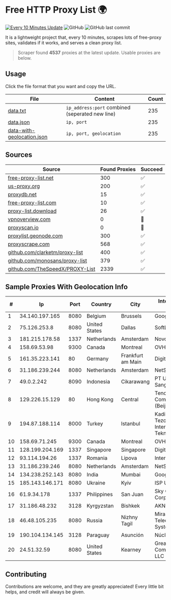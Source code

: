
# Free HTTP Proxy List 🌍

[![Every 10 Minutes Update](https://github.com/mertguvencli/http-proxy-list/actions/workflows/main.yml/badge.svg?branch=main)](https://github.com/mertguvencli/http-proxy-list/actions/workflows/main.yml)
![GitHub](https://img.shields.io/github/license/mertguvencli/http-proxy-list)
![GitHub last commit](https://img.shields.io/github/last-commit/mertguvencli/http-proxy-list)

It is a lightweight project that, every 10 minutes, scrapes lots of free-proxy sites, validates if it works, and serves a clean proxy list.


> Scraper found **4537** proxies at the latest update. Usable proxies are below.

## Usage

Click the file format that you want and copy the URL.


|File|Content|Count|
|----|-------|-----|
|[data.txt](https://raw.githubusercontent.com/mertguvencli/http-proxy-list/main/proxy-list/data.txt)|`ip_address:port` combined (seperated new line)|235|
|[data.json](https://raw.githubusercontent.com/mertguvencli/http-proxy-list/main/proxy-list/data.json)|`ip, port`|235|
|[data-with-geolocation.json](https://raw.githubusercontent.com/mertguvencli/http-proxy-list/main/proxy-list/data-with-geolocation.json)|`ip, port, geolocation`|235|

## Sources

|Source|Found Proxies|Succeed|
|------|-------------|-------|
|[free-proxy-list.net](https://free-proxy-list.net)|300|✅|
|[us-proxy.org](https://www.us-proxy.org)|200|✅|
|[proxydb.net](http://proxydb.net)|15|✅|
|[free-proxy-list.com](https://free-proxy-list.com/?page=&port=&type%5B%5D=http&type%5B%5D=https&up_time=0&search=Search)|10|✅|
|[proxy-list.download](https://www.proxy-list.download/HTTP)|26|✅|
|[vpnoverview.com](https://vpnoverview.com/privacy/anonymous-browsing/free-proxy-servers)|0|🚫|
|[proxyscan.io](https://www.proxyscan.io)|0|🚫|
|[proxylist.geonode.com](https://proxylist.geonode.com/api/proxy-list?limit=300&page=1&sort_by=lastChecked&sort_type=desc&protocols=http,https)|300|✅|
|[proxyscrape.com](https://api.proxyscrape.com/v2/?request=displayproxies&protocol=http&timeout=10000&country=all&ssl=all&anonymity=all)|568|✅|
|[github.com/clarketm/proxy-list](https://raw.githubusercontent.com/clarketm/proxy-list/master/proxy-list-raw.txt)|400|✅|
|[github.com/monosans/proxy-list](https://raw.githubusercontent.com/monosans/proxy-list/main/proxies/http.txt)|379|✅|
|[github.com/TheSpeedX/PROXY-List](https://raw.githubusercontent.com/TheSpeedX/PROXY-List/master/http.txt)|2339|✅|


## Sample Proxies With Geolocation Info

|#|Ip|Port|Country|City|Internet Service Provider|
|-|--|----|-------|----|-------------------------|
|1|34.140.197.165|8080|Belgium|Brussels|Google LLC|
|2|75.126.253.8|8080|United States|Dallas|SoftLayer|
|3|181.215.178.58|1337|Netherlands|Amsterdam|NovoServe B.V.|
|4|158.69.53.98|9300|Canada|Montreal|OVH SAS|
|5|161.35.223.141|80|Germany|Frankfurt am Main|DigitalOcean, LLC|
|6|31.186.239.244|8080|Netherlands|Amsterdam|NetSkope Inc|
|7|49.0.2.242|8090|Indonesia|Cikarawang|PT Usaha Adi Sanggoro|
|8|129.226.15.129|80|Hong Kong|Central|Tencent Cloud Computing (Beijing) Co|
|9|194.87.188.114|8000|Turkey|Istanbul|Kadir Huseyin Tezcan Nosspeed Internet Teknolojileri|
|10|158.69.71.245|9300|Canada|Montreal|OVH SAS|
|11|128.199.204.169|1337|Singapore|Singapore|DigitalOcean, LLC|
|12|93.114.194.26|1337|Romania|Lipova|Interkvm Host SRL|
|13|31.186.239.246|8080|Netherlands|Amsterdam|NetSkope Inc|
|14|134.238.252.143|8080|India|Mumbai|Google LLC|
|15|185.143.146.171|8080|Ukraine|Kyiv|ISP UTELS|
|16|61.9.34.178|1337|Philippines|San Juan|Sky Cable Corporation|
|17|31.186.48.232|3128|Kyrgyzstan|Bishkek|AKNET Ltd.|
|18|46.48.105.235|8080|Russia|Nizhny Tagil|MiraLogic Telecommunication Systems|
|19|190.104.134.145|3128|Paraguay|Asunción|Núcleo S.A.|
|20|24.51.32.59|8080|United States|Kearney|Great Plains Communications LLC|



## Contributing

Contributions are welcome, and they are greatly appreciated! Every
little bit helps, and credit will always be given.

